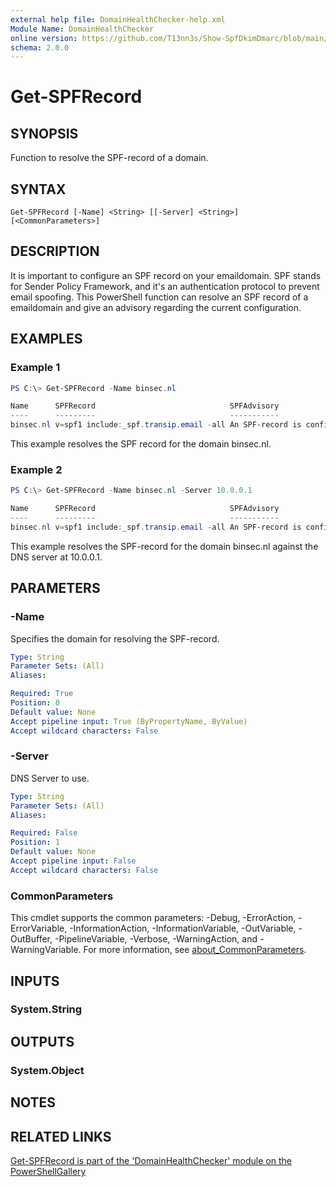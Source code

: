```yaml
---
external help file: DomainHealthChecker-help.xml
Module Name: DomainHealthChecker
online version: https://github.com/T13nn3s/Show-SpfDkimDmarc/blob/main/public/CmdletHelp/Get-SPFRecord.md
schema: 2.0.0
---
```


# Get-SPFRecord

## SYNOPSIS
Function to resolve the SPF-record of a domain.

## SYNTAX

```
Get-SPFRecord [-Name] <String> [[-Server] <String>] [<CommonParameters>]
```

## DESCRIPTION
It is important to configure an SPF record on your emaildomain. SPF stands for Sender Policy Framework, and it's an authentication protocol to prevent email spoofing. This PowerShell function can resolve an SPF record of a emaildomain and give an advisory regarding the current configuration.

## EXAMPLES

### Example 1
```powershell
PS C:\> Get-SPFRecord -Name binsec.nl
```
```powershell
Name      SPFRecord                              SPFAdvisory
----      ---------                              -----------
binsec.nl v=spf1 include:_spf.transip.email -all An SPF-record is configured and the policy is sufficiently strict.
```
This example resolves the SPF record for the domain binsec.nl.

### Example 2
```powershell
PS C:\> Get-SPFRecord -Name binsec.nl -Server 10.0.0.1
```
```powershell
Name      SPFRecord                              SPFAdvisory
----      ---------                              -----------
binsec.nl v=spf1 include:_spf.transip.email -all An SPF-record is configured and the policy is sufficiently strict.
```
This example resolves the SPF-record for the domain binsec.nl against the DNS server at 10.0.0.1.

## PARAMETERS

### -Name
Specifies the domain for resolving the SPF-record.

```yaml
Type: String
Parameter Sets: (All)
Aliases:

Required: True
Position: 0
Default value: None
Accept pipeline input: True (ByPropertyName, ByValue)
Accept wildcard characters: False
```

### -Server
DNS Server to use.

```yaml
Type: String
Parameter Sets: (All)
Aliases:

Required: False
Position: 1
Default value: None
Accept pipeline input: False
Accept wildcard characters: False
```

### CommonParameters
This cmdlet supports the common parameters: -Debug, -ErrorAction, -ErrorVariable, -InformationAction, -InformationVariable, -OutVariable, -OutBuffer, -PipelineVariable, -Verbose, -WarningAction, and -WarningVariable. For more information, see [about_CommonParameters](http://go.microsoft.com/fwlink/?LinkID=113216).

## INPUTS

### System.String

## OUTPUTS

### System.Object
## NOTES

## RELATED LINKS

[Get-SPFRecord is part of the 'DomainHealthChecker' module on the PowerShellGallery](https://www.powershellgallery.com/packages/DomainHealthChecker/)